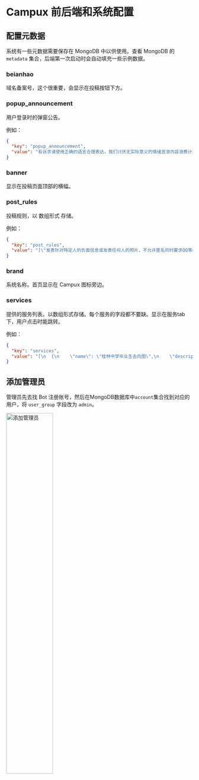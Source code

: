 # Campux 前后端和系统配置

## 配置元数据

系统有一些元数据需要保存在 MongoDB 中以供使用。查看 MongoDB 的 `metadata` 集合，后端第一次启动时会自动填充一些示例数据。

### beianhao

域名备案号，这个很重要，会显示在投稿按钮下方。

### popup_announcement

用户登录时的弹窗公告。

例如：
```json
{
  "key": "popup_announcement",
  "value": "有诉求请使用正确的语言合理表达，我们讨厌无实际意义的情绪宣泄内容浪费计算资源！"
}
```

### banner

显示在投稿页面顶部的横幅。

### post_rules

投稿规则，以 数组形式 存储。

例如：

```json
{
  "key": "post_rules",
  "value": "[\"发表针对特定人的负面信息或发表任何人的照片，不允许匿名同时要求QQ等级高于一个太阳\",\"请勿选择不完全符合内容的标签，否则可能导致封禁\",\"以下情形拒绝:涉及政论、主义、国、党等一切敏感内容\",\"涉及时事敏感话题或有带节奏嫌疑将经过长时间讨论\",\"对于以上所有规则，运营团队保留所有解释权\"]"
}
```

### brand

系统名称。首页显示在 Campux 图标旁边。

### services

提供的服务列表。以数组形式存储。每个服务的字段都不要缺。显示在服务tab下，用户点击时能跳转。

例如：

```json
{
  "key": "services",
  "value": "[\n  {\n    \"name\": \"桂林中学毕业生去向图\",\n    \"description\": \"xxxxx\",\n    \"link\": \"https://stumap.idoknow.top\",\n    \"toast\": \"访问去向图\",\n    \"emoji\": \"🗺️\"\n  }\n]"
}
```

## 添加管理员

管理员先去找 Bot 注册账号，然后在MongoDB数据库中`account`集合找到对应的用户，将 `user_group` 字段改为 `admin`。

<img src="assets/usage_campux_01.png" alt="添加管理员" width="50%">
